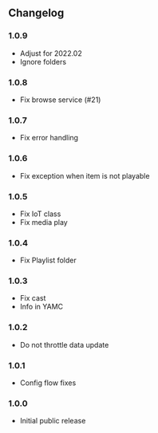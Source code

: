 ## Changelog

### 1.0.9

- Adjust for 2022.02
- Ignore folders

### 1.0.8

- Fix browse service (#21)

### 1.0.7

- Fix error handling

### 1.0.6

- Fix exception when item is not playable

### 1.0.5

- Fix IoT class
- Fix media play

### 1.0.4

- Fix Playlist folder

### 1.0.3

- Fix cast
- Info in YAMC

### 1.0.2

- Do not throttle data update

### 1.0.1

- Config flow fixes

### 1.0.0

- Initial public release
